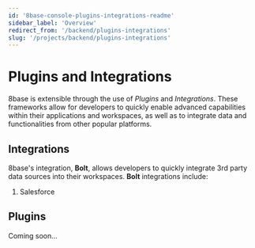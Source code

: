 ```yaml
---
id: '8base-console-plugins-integrations-readme'
sidebar_label: 'Overview'
redirect_from: '/backend/plugins-integrations'
slug: '/projects/backend/plugins-integrations'
---
```


# Plugins and Integrations

8base is extensible through the use of _Plugins_ and _Integrations_. These frameworks allow for developers to quickly enable advanced capabilities within their applications and workspaces, as well as to integrate data and functionalities from other popular platforms.

## Integrations

8base's integration, **Bolt**, allows developers to quickly integrate 3rd party data sources into their workspaces. **Bolt** integrations include:

1. Salesforce

## Plugins

Coming soon...
